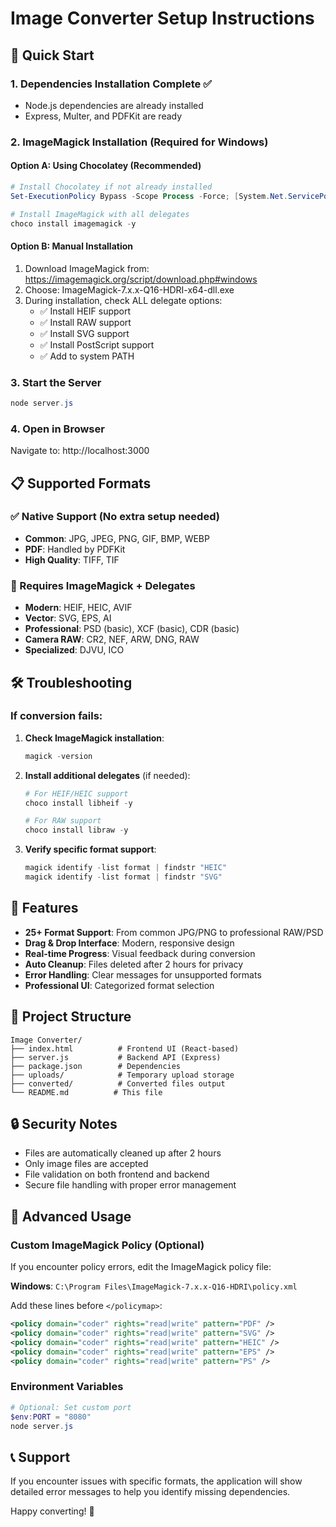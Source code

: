 # Image Converter Setup Instructions

## 🚀 Quick Start

### 1. Dependencies Installation Complete ✅
- Node.js dependencies are already installed
- Express, Multer, and PDFKit are ready

### 2. ImageMagick Installation (Required for Windows)

#### Option A: Using Chocolatey (Recommended)
```powershell
# Install Chocolatey if not already installed
Set-ExecutionPolicy Bypass -Scope Process -Force; [System.Net.ServicePointManager]::SecurityProtocol = [System.Net.ServicePointManager]::SecurityProtocol -bor 3072; iex ((New-Object System.Net.WebClient).DownloadString('https://community.chocolatey.org/install.ps1'))

# Install ImageMagick with all delegates
choco install imagemagick -y
```

#### Option B: Manual Installation
1. Download ImageMagick from: https://imagemagick.org/script/download.php#windows
2. Choose: ImageMagick-7.x.x-Q16-HDRI-x64-dll.exe
3. During installation, check ALL delegate options:
   - ✅ Install HEIF support
   - ✅ Install RAW support  
   - ✅ Install SVG support
   - ✅ Install PostScript support
   - ✅ Add to system PATH

### 3. Start the Server
```powershell
node server.js
```

### 4. Open in Browser
Navigate to: http://localhost:3000

## 📋 Supported Formats

### ✅ Native Support (No extra setup needed)
- **Common**: JPG, JPEG, PNG, GIF, BMP, WEBP
- **PDF**: Handled by PDFKit
- **High Quality**: TIFF, TIF

### 🔧 Requires ImageMagick + Delegates
- **Modern**: HEIF, HEIC, AVIF
- **Vector**: SVG, EPS, AI
- **Professional**: PSD (basic), XCF (basic), CDR (basic)
- **Camera RAW**: CR2, NEF, ARW, DNG, RAW
- **Specialized**: DJVU, ICO

## 🛠️ Troubleshooting

### If conversion fails:
1. **Check ImageMagick installation**:
   ```powershell
   magick -version
   ```

2. **Install additional delegates** (if needed):
   ```powershell
   # For HEIF/HEIC support
   choco install libheif -y
   
   # For RAW support
   choco install libraw -y
   ```

3. **Verify specific format support**:
   ```powershell
   magick identify -list format | findstr "HEIC"
   magick identify -list format | findstr "SVG"
   ```

## 🎨 Features

- **25+ Format Support**: From common JPG/PNG to professional RAW/PSD
- **Drag & Drop Interface**: Modern, responsive design
- **Real-time Progress**: Visual feedback during conversion
- **Auto Cleanup**: Files deleted after 2 hours for privacy
- **Error Handling**: Clear messages for unsupported formats
- **Professional UI**: Categorized format selection

## 📁 Project Structure
```
Image Converter/
├── index.html          # Frontend UI (React-based)
├── server.js           # Backend API (Express)
├── package.json        # Dependencies
├── uploads/            # Temporary upload storage
├── converted/          # Converted files output
└── README.md          # This file
```

## 🔒 Security Notes
- Files are automatically cleaned up after 2 hours
- Only image files are accepted
- File validation on both frontend and backend
- Secure file handling with proper error management

## 🚀 Advanced Usage

### Custom ImageMagick Policy (Optional)
If you encounter policy errors, edit the ImageMagick policy file:

**Windows**: `C:\Program Files\ImageMagick-7.x.x-Q16-HDRI\policy.xml`

Add these lines before `</policymap>`:
```xml
<policy domain="coder" rights="read|write" pattern="PDF" />
<policy domain="coder" rights="read|write" pattern="SVG" />
<policy domain="coder" rights="read|write" pattern="HEIC" />
<policy domain="coder" rights="read|write" pattern="EPS" />
<policy domain="coder" rights="read|write" pattern="PS" />
```

### Environment Variables
```powershell
# Optional: Set custom port
$env:PORT = "8080"
node server.js
```

## 📞 Support
If you encounter issues with specific formats, the application will show detailed error messages to help you identify missing dependencies.

Happy converting! 🎉
